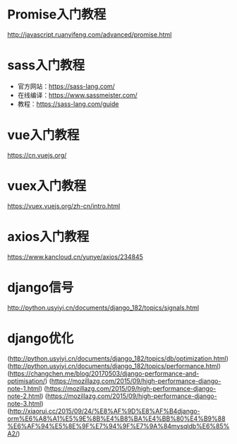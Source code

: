# Promise入门教程
http://javascript.ruanyifeng.com/advanced/promise.html

# sass入门教程
- 官方网站：https://sass-lang.com/
- 在线编译：https://www.sassmeister.com/
- 教程：https://sass-lang.com/guide

# vue入门教程
https://cn.vuejs.org/

# vuex入门教程
https://vuex.vuejs.org/zh-cn/intro.html

# axios入门教程
https://www.kancloud.cn/yunye/axios/234845

# django信号
http://python.usyiyi.cn/documents/django_182/topics/signals.html

# django优化
(http://python.usyiyi.cn/documents/django_182/topics/db/optimization.html)
(http://python.usyiyi.cn/documents/django_182/topics/performance.html)
(https://changchen.me/blog/20170503/django-performance-and-optimisation/)
(https://mozillazg.com/2015/09/high-performance-django-note-1.html)
(https://mozillazg.com/2015/09/high-performance-django-note-2.html)
(https://mozillazg.com/2015/09/high-performance-django-note-3.html)
(http://xiaorui.cc/2015/09/24/%E8%AF%9D%E8%AF%B4django-orm%E6%A8%A1%E5%9E%8B%E4%B8%BA%E4%BB%80%E4%B9%88%E6%AF%94%E5%8E%9F%E7%94%9F%E7%9A%84mysqldb%E6%85%A2/)
